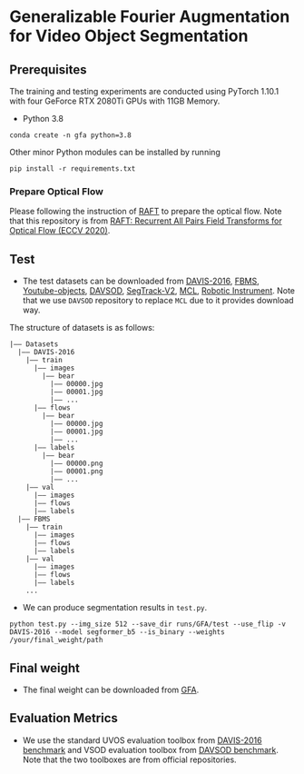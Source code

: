 # Generalizable Fourier Augmentation for Video Object Segmentation

## Prerequisites
The training and testing experiments are conducted using PyTorch 1.10.1 with four GeForce RTX 2080Ti GPUs with 11GB Memory.
- Python 3.8
```
conda create -n gfa python=3.8
```
Other minor Python modules can be installed by running
```
pip install -r requirements.txt
```

### Prepare Optical Flow
Please following the instruction of [RAFT](https://github.com/princeton-vl/RAFT) to prepare the optical flow. Note that this repository is from [RAFT: Recurrent All Pairs Field Transforms for Optical Flow (ECCV 2020)](https://arxiv.org/pdf/2003.12039.pdf).

## Test

- The test datasets can be downloaded from [DAVIS-2016](https://davischallenge.org/davis2017/code.html), [FBMS](https://lmb.informatik.uni-freiburg.de/resources/datasets/moseg.en.html), [Youtube-objects](https://data.vision.ee.ethz.ch/cvl/youtube-objects/), [DAVSOD](https://github.com/DengPingFan/DAVSOD), [SegTrack-V2](https://web.engr.oregonstate.edu/~lif/SegTrack2/dataset.html), [MCL](https://github.com/DengPingFan/DAVSOD), [Robotic Instrument](https://endovissub2017-roboticinstrumentsegmentation.grand-challenge.org/). Note that we use ```DAVSOD``` repository to replace ```MCL``` due to it provides download way.

The structure of datasets is as follows:
```
|—— Datasets 
  |—— DAVIS-2016
    |—— train
      |—— images
        |—— bear
          |—— 00000.jpg
          |—— 00001.jpg
          |—— ...
      |—— flows
        |—— bear
          |—— 00000.jpg
          |—— 00001.jpg
          |—— ...
      |—— labels
        |—— bear
          |—— 00000.png
          |—— 00001.png
          |—— ...
    |—— val
      |—— images
      |—— flows
      |—— labels
  |—— FBMS
    |—— train
      |—— images
      |—— flows
      |—— labels    
    |—— val
      |—— images
      |—— flows
      |—— labels
    ...
```

-   We can produce segmentation results in ```test.py```.
```
python test.py --img_size 512 --save_dir runs/GFA/test --use_flip -v DAVIS-2016 --model segformer_b5 --is_binary --weights /your/final_weight/path
```

## Final weight

- The final weight can be downloaded from [GFA](https://anonymfile.com/ZRErA/gfa.pth).

## Evaluation Metrics

- We use the standard UVOS evaluation toolbox from [DAVIS-2016 benchmark](https://github.com/davisvideochallenge/davis-matlab/tree/davis-2016) and VSOD evaluation toolbox from [DAVSOD benchmark](https://github.com/DengPingFan/DAVSOD). Note that the two toolboxes are from official repositories. 
